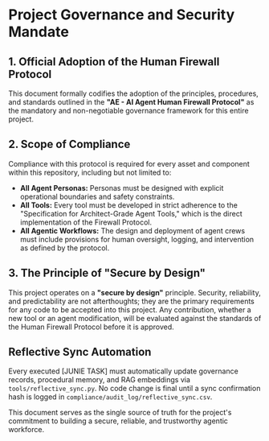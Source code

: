 # Project Governance and Security Mandate

## 1. Official Adoption of the Human Firewall Protocol

This document formally codifies the adoption of the principles, procedures, and standards outlined in the **"AE - AI Agent Human Firewall Protocol"** as the mandatory and non-negotiable governance framework for this entire project.

## 2. Scope of Compliance

Compliance with this protocol is required for every asset and component within this repository, including but not limited to:

* **All Agent Personas:** Personas must be designed with explicit operational boundaries and safety constraints.
* **All Tools:** Every tool must be developed in strict adherence to the "Specification for Architect-Grade Agent Tools," which is the direct implementation of the Firewall Protocol.
* **All Agentic Workflows:** The design and deployment of agent crews must include provisions for human oversight, logging, and intervention as defined by the protocol.

## 3. The Principle of "Secure by Design"

This project operates on a **"secure by design"** principle. Security, reliability, and predictability are not afterthoughts; they are the primary requirements for any code to be accepted into this project. Any contribution, whether a new tool or an agent modification, will be evaluated against the standards of the Human Firewall Protocol before it is approved.

## Reflective Sync Automation

Every executed [JUNIE TASK] must automatically update governance records, procedural memory, and RAG embeddings via `tools/reflective_sync.py`.
No code change is final until a sync confirmation hash is logged in `compliance/audit_log/reflective_sync.csv`.

This document serves as the single source of truth for the project's commitment to building a secure, reliable, and trustworthy agentic workforce.